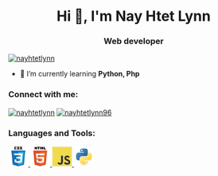 <h1 align="center">Hi 👋, I'm Nay Htet Lynn</h1>
<h3 align="center">Web developer</h3>

<p align="left"> <a href="https://twitter.com/nayhtetlynn" target="blank"><img src="https://img.shields.io/twitter/follow/nayhtetlynn?logo=twitter&style=for-the-badge" alt="nayhtetlynn" /></a> </p>

- 🌱 I’m currently learning **Python, Php**

<h3 align="left">Connect with me:</h3>
<p align="left">
<a href="https://twitter.com/nayhtetlynn" target="blank"><img align="center" src="https://raw.githubusercontent.com/rahuldkjain/github-profile-readme-generator/master/src/images/icons/Social/twitter.svg" alt="nayhtetlynn" height="30" width="40" /></a>
<a href="https://fb.com/nayhtetlynn96" target="blank"><img align="center" src="https://raw.githubusercontent.com/rahuldkjain/github-profile-readme-generator/master/src/images/icons/Social/facebook.svg" alt="nayhtetlynn96" height="30" width="40" /></a>
</p>

<h3 align="left">Languages and Tools:</h3>
<p align="left"> <a href="https://www.w3schools.com/css/" target="_blank"> <img src="https://raw.githubusercontent.com/devicons/devicon/master/icons/css3/css3-original-wordmark.svg" alt="css3" width="40" height="40"/> </a> <a href="https://www.w3.org/html/" target="_blank"> <img src="https://raw.githubusercontent.com/devicons/devicon/master/icons/html5/html5-original-wordmark.svg" alt="html5" width="40" height="40"/> </a> <a href="https://developer.mozilla.org/en-US/docs/Web/JavaScript" target="_blank"> <img src="https://raw.githubusercontent.com/devicons/devicon/master/icons/javascript/javascript-original.svg" alt="javascript" width="40" height="40"/> </a> <a href="https://www.python.org" target="_blank"> <img src="https://raw.githubusercontent.com/devicons/devicon/master/icons/python/python-original.svg" alt="python" width="40" height="40"/> </a> </p>


